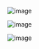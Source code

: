 ![image](https://user-images.githubusercontent.com/106677907/215334456-3586dbd5-893c-482d-ac77-8d3c6a221830.png)

![image](https://user-images.githubusercontent.com/106677907/215334491-b7b6d327-9904-420b-9c74-95b4889ed956.png)

![image](https://user-images.githubusercontent.com/106677907/215334522-7959c13f-2269-4cc0-8623-f274aba4630f.png)
